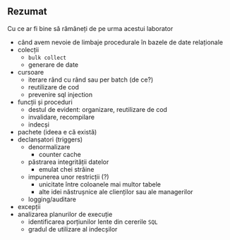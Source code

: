 ## Rezumat

Cu ce ar fi bine să rămâneți de pe urma acestui laborator
- când avem nevoie de limbaje procedurale în bazele de date relaționale
- colecții
  - `bulk collect`
  - generare de date
- cursoare
  - iterare rând cu rând sau per batch (de ce?)
  - reutilizare de cod
  - prevenire sql injection
- funcții și proceduri
  - destul de evident: organizare, reutilizare de cod
  - invalidare, recompilare
  - indecși
- pachete (ideea e că există)
- declanșatori (triggers)
  - denormalizare
    - counter cache
  - păstrarea integrității datelor
    - emulat chei străine
  - impunerea unor restricții (?)
    - unicitate între coloanele mai multor tabele
    - alte idei năstrușnice ale clienților sau ale managerilor
  - logging/auditare
- excepții
- analizarea planurilor de execuție
  - identificarea porțiunilor lente din cererile `SQL`
  - gradul de utilizare al indecșilor
